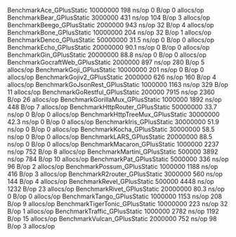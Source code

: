 BenchmarkAce_GPlusStatic                10000000               198 ns/op               0 B/op          0 allocs/op
BenchmarkBear_GPlusStatic                3000000               431 ns/op             104 B/op          3 allocs/op
BenchmarkBeego_GPlusStatic               2000000               943 ns/op              32 B/op          4 allocs/op
BenchmarkBone_GPlusStatic               10000000               204 ns/op              32 B/op          1 allocs/op
BenchmarkDenco_GPlusStatic              50000000                31.5 ns/op             0 B/op          0 allocs/op
BenchmarkEcho_GPlusStatic               20000000                90.1 ns/op             0 B/op          0 allocs/op
BenchmarkGin_GPlusStatic                20000000                88.8 ns/op             0 B/op          0 allocs/op
BenchmarkGocraftWeb_GPlusStatic          2000000               897 ns/op             280 B/op          5 allocs/op
BenchmarkGoji_GPlusStatic               10000000               201 ns/op               0 B/op          0 allocs/op
BenchmarkGojiv2_GPlusStatic              2000000               626 ns/op             160 B/op          4 allocs/op
BenchmarkGoJsonRest_GPlusStatic          1000000              1163 ns/op             329 B/op         11 allocs/op
BenchmarkGoRestful_GPlusStatic            200000              7915 ns/op            2360 B/op         26 allocs/op
BenchmarkGorillaMux_GPlusStatic          1000000              1892 ns/op             448 B/op          7 allocs/op
BenchmarkHttpRouter_GPlusStatic         50000000                33.7 ns/op             0 B/op          0 allocs/op
BenchmarkHttpTreeMux_GPlusStatic        30000000                42.3 ns/op             0 B/op          0 allocs/op
BenchmarkIris_GPlusStatic               30000000                51.9 ns/op             0 B/op          0 allocs/op
BenchmarkKocha_GPlusStatic              30000000                58.5 ns/op             0 B/op          0 allocs/op
BenchmarkLARS_GPlusStatic               20000000                88.5 ns/op             0 B/op          0 allocs/op
BenchmarkMacaron_GPlusStatic             1000000              2237 ns/op             752 B/op          8 allocs/op
BenchmarkMartini_GPlusStatic              500000              3892 ns/op             784 B/op         10 allocs/op
BenchmarkPat_GPlusStatic                 5000000               336 ns/op              96 B/op          2 allocs/op
BenchmarkPossum_GPlusStatic              1000000              1188 ns/op             416 B/op          3 allocs/op
BenchmarkR2router_GPlusStatic            3000000               560 ns/op             144 B/op          4 allocs/op
BenchmarkRevel_GPlusStatic                500000              4448 ns/op            1232 B/op         23 allocs/op
BenchmarkRivet_GPlusStatic              20000000                80.3 ns/op             0 B/op          0 allocs/op
BenchmarkTango_GPlusStatic               1000000              1153 ns/op             208 B/op          9 allocs/op
BenchmarkTigerTonic_GPlusStatic         10000000               223 ns/op              32 B/op          1 allocs/op
BenchmarkTraffic_GPlusStatic             1000000              2782 ns/op            1192 B/op         15 allocs/op
BenchmarkVulcan_GPlusStatic              2000000               752 ns/op              98 B/op          3 allocs/op
